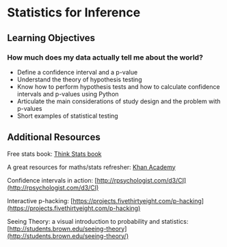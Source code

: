 # Statistics for Inference

## Learning Objectives

### How much does my data actually tell me about the world?

- Define a confidence interval and a p-value
- Understand the theory of hypothesis testing
- Know how to perform hypothesis tests and how to calculate confidence intervals and p-values using Python
- Articulate the main considerations of study design and the problem with p-values
- Short examples of statistical testing



## Additional Resources

Free stats book: [Think Stats book](http://greenteapress.com/wp/think-stats-2e)

A great resources for maths/stats refresher: [Khan Academy](https://www.khanacademy.org)

Confidence intervals in action: [http://rpsychologist.com/d3/CI](http://rpsychologist.com/d3/CI)

Interactive p-hacking: [https://projects.fivethirtyeight.com/p-hacking](https://projects.fivethirtyeight.com/p-hacking)

Seeing Theory: a visual introduction to probability and statistics: [http://students.brown.edu/seeing-theory](http://students.brown.edu/seeing-theory/)